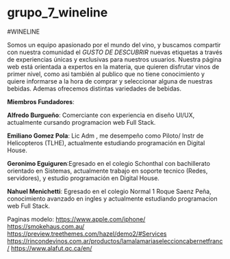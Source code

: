 # grupo_7_wineline

#WINELINE

Somos un equipo apasionado por el mundo del vino, y buscamos compartir con nuestra comunidad el *GUSTO DE DESCUBRIR* nuevas etiquetas a través de experiencias únicas y exclusivas para nuestros usuarios.
Nuestra página web está orientada a expertos en la materia, que quieren disfrutar vinos de primer nivel, como asi también al publico que no tiene conocimiento y quiere informarse a la hora de comprar y seleccionar alguna de nuestras bebidas. 
Ademas ofrecemos distintas variedades de bebidas.



**Miembros Fundadores**:

**Alfredo Burgueño**: Comerciante con experiencia en diseño UI/UX, actualmente cursando programacion web Full Stack.

**Emiliano Gomez Pola**: Lic Adm , me desempeño como Piloto/ Instr de Helicopteros (TLHE), actualmente estudiando programación en Digital House.

**Geronimo Eguiguren**:Egresado en el colegio Schonthal con bachillerato orientado en Sistemas, actualmente trabajo en soporte tecnico (Redes, servidores), y  estudio programación en Digital House.

**Nahuel Menichetti**: Egresado en el colegio Normal 1 Roque Saenz Peña, conocimiento avanzado en ingles y actualmente estudiando programacion web Full Stack.


Paginas modelo:
https://www.apple.com/iphone/
https://smokehaus.com.au/
https://preview.treethemes.com/hazel/demo2/#Services
https://rincondevinos.com.ar/productos/lamalamariaseleccioncabernetfranc/
https://www.alafut.qc.ca/en/
